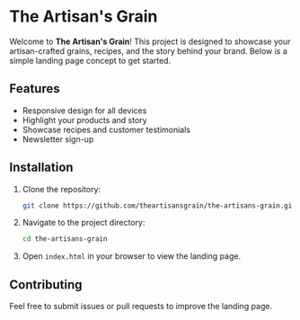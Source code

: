 # The Artisan's Grain

Welcome to **The Artisan's Grain**! This project is designed to showcase your artisan-crafted grains, recipes, and the story behind your brand. Below is a simple landing page concept to get started.

## Features

- Responsive design for all devices
- Highlight your products and story
- Showcase recipes and customer testimonials
- Newsletter sign-up

## Installation

1. Clone the repository:
   ```bash
   git clone https://github.com/theartisansgrain/the-artisans-grain.git
   ```
2. Navigate to the project directory:
   ```bash
   cd the-artisans-grain
   ```
3. Open `index.html` in your browser to view the landing page.

## Contributing

Feel free to submit issues or pull requests to improve the landing page.